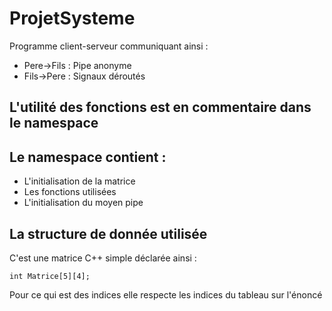 # ProjetSysteme
Programme client-serveur communiquant ainsi :
  - Pere->Fils : Pipe anonyme
  - Fils->Pere : Signaux déroutés

## L'utilité des fonctions est en commentaire dans le namespace

## Le namespace contient :
  - L'initialisation de la matrice
  - Les fonctions utilisées
  - L'initialisation du moyen pipe
  
## La structure de donnée utilisée
C'est une matrice C++ simple déclarée ainsi : 
```
int Matrice[5][4];
```

Pour ce qui est des indices elle respecte les indices du tableau sur l'énoncé
